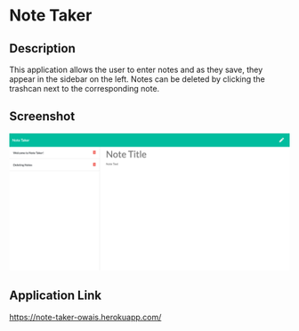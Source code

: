 # Note Taker

## Description
This application allows the user to enter notes and as they save, they appear in the sidebar on the left. Notes can be deleted by clicking the trashcan next to the corresponding note.

## Screenshot
![webpage screenshot](./public/assets/images/webpage-screenshot.png)

## Application Link
https://note-taker-owais.herokuapp.com/